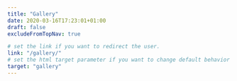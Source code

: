 ```yaml
---
title: "Gallery"
date: 2020-03-16T17:23:01+01:00
draft: false
excludeFromTopNav: true

# set the link if you want to redirect the user.
link: "/gallery/"
# set the html target parameter if you want to change default behavior
target: "gallery"
---
```

